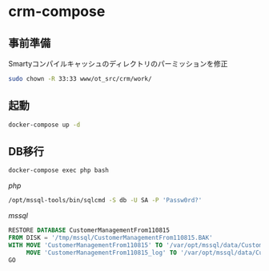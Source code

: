 # crm-compose

## 事前準備

Smartyコンパイルキャッシュのディレクトリのパーミッションを修正

```sh
sudo chown -R 33:33 www/ot_src/crm/work/
```

## 起動

```sh
docker-compose up -d
```

## DB移行

```sh
docker-compose exec php bash
```

*php*

```sh
/opt/mssql-tools/bin/sqlcmd -S db -U SA -P 'Passw0rd?'
```

*mssql*

```sql
RESTORE DATABASE CustomerManagementFrom110815
FROM DISK = '/tmp/mssql/CustomerManagementFrom110815.BAK'
WITH MOVE 'CustomerManagementFrom110815' TO '/var/opt/mssql/data/CustomerManagementFrom110815.mdf',
     MOVE 'CustomerManagementFrom110815_log' TO '/var/opt/mssql/data/CustomerManagementFrom110815_Log.ldf'
GO
```
